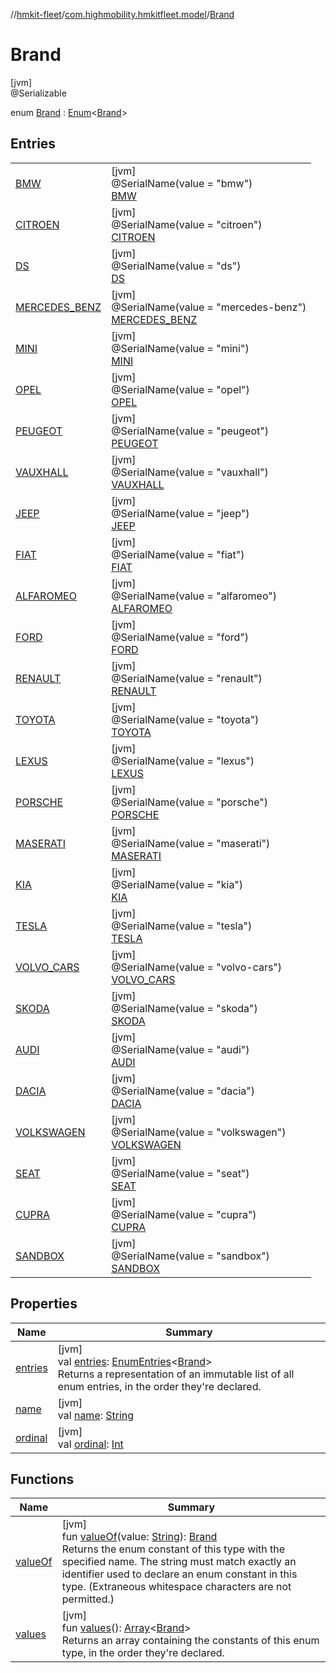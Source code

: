 //[hmkit-fleet](../../../index.md)/[com.highmobility.hmkitfleet.model](../index.md)/[Brand](index.md)

# Brand

[jvm]\
@Serializable

enum [Brand](index.md) : [Enum](https://kotlinlang.org/api/latest/jvm/stdlib/kotlin-stdlib/kotlin/-enum/index.html)&lt;[Brand](index.md)&gt;

## Entries

| | |
|---|---|
| [BMW](-b-m-w/index.md) | [jvm]<br>@SerialName(value = &quot;bmw&quot;)<br>[BMW](-b-m-w/index.md) |
| [CITROEN](-c-i-t-r-o-e-n/index.md) | [jvm]<br>@SerialName(value = &quot;citroen&quot;)<br>[CITROEN](-c-i-t-r-o-e-n/index.md) |
| [DS](-d-s/index.md) | [jvm]<br>@SerialName(value = &quot;ds&quot;)<br>[DS](-d-s/index.md) |
| [MERCEDES_BENZ](-m-e-r-c-e-d-e-s_-b-e-n-z/index.md) | [jvm]<br>@SerialName(value = &quot;mercedes-benz&quot;)<br>[MERCEDES_BENZ](-m-e-r-c-e-d-e-s_-b-e-n-z/index.md) |
| [MINI](-m-i-n-i/index.md) | [jvm]<br>@SerialName(value = &quot;mini&quot;)<br>[MINI](-m-i-n-i/index.md) |
| [OPEL](-o-p-e-l/index.md) | [jvm]<br>@SerialName(value = &quot;opel&quot;)<br>[OPEL](-o-p-e-l/index.md) |
| [PEUGEOT](-p-e-u-g-e-o-t/index.md) | [jvm]<br>@SerialName(value = &quot;peugeot&quot;)<br>[PEUGEOT](-p-e-u-g-e-o-t/index.md) |
| [VAUXHALL](-v-a-u-x-h-a-l-l/index.md) | [jvm]<br>@SerialName(value = &quot;vauxhall&quot;)<br>[VAUXHALL](-v-a-u-x-h-a-l-l/index.md) |
| [JEEP](-j-e-e-p/index.md) | [jvm]<br>@SerialName(value = &quot;jeep&quot;)<br>[JEEP](-j-e-e-p/index.md) |
| [FIAT](-f-i-a-t/index.md) | [jvm]<br>@SerialName(value = &quot;fiat&quot;)<br>[FIAT](-f-i-a-t/index.md) |
| [ALFAROMEO](-a-l-f-a-r-o-m-e-o/index.md) | [jvm]<br>@SerialName(value = &quot;alfaromeo&quot;)<br>[ALFAROMEO](-a-l-f-a-r-o-m-e-o/index.md) |
| [FORD](-f-o-r-d/index.md) | [jvm]<br>@SerialName(value = &quot;ford&quot;)<br>[FORD](-f-o-r-d/index.md) |
| [RENAULT](-r-e-n-a-u-l-t/index.md) | [jvm]<br>@SerialName(value = &quot;renault&quot;)<br>[RENAULT](-r-e-n-a-u-l-t/index.md) |
| [TOYOTA](-t-o-y-o-t-a/index.md) | [jvm]<br>@SerialName(value = &quot;toyota&quot;)<br>[TOYOTA](-t-o-y-o-t-a/index.md) |
| [LEXUS](-l-e-x-u-s/index.md) | [jvm]<br>@SerialName(value = &quot;lexus&quot;)<br>[LEXUS](-l-e-x-u-s/index.md) |
| [PORSCHE](-p-o-r-s-c-h-e/index.md) | [jvm]<br>@SerialName(value = &quot;porsche&quot;)<br>[PORSCHE](-p-o-r-s-c-h-e/index.md) |
| [MASERATI](-m-a-s-e-r-a-t-i/index.md) | [jvm]<br>@SerialName(value = &quot;maserati&quot;)<br>[MASERATI](-m-a-s-e-r-a-t-i/index.md) |
| [KIA](-k-i-a/index.md) | [jvm]<br>@SerialName(value = &quot;kia&quot;)<br>[KIA](-k-i-a/index.md) |
| [TESLA](-t-e-s-l-a/index.md) | [jvm]<br>@SerialName(value = &quot;tesla&quot;)<br>[TESLA](-t-e-s-l-a/index.md) |
| [VOLVO_CARS](-v-o-l-v-o_-c-a-r-s/index.md) | [jvm]<br>@SerialName(value = &quot;volvo-cars&quot;)<br>[VOLVO_CARS](-v-o-l-v-o_-c-a-r-s/index.md) |
| [SKODA](-s-k-o-d-a/index.md) | [jvm]<br>@SerialName(value = &quot;skoda&quot;)<br>[SKODA](-s-k-o-d-a/index.md) |
| [AUDI](-a-u-d-i/index.md) | [jvm]<br>@SerialName(value = &quot;audi&quot;)<br>[AUDI](-a-u-d-i/index.md) |
| [DACIA](-d-a-c-i-a/index.md) | [jvm]<br>@SerialName(value = &quot;dacia&quot;)<br>[DACIA](-d-a-c-i-a/index.md) |
| [VOLKSWAGEN](-v-o-l-k-s-w-a-g-e-n/index.md) | [jvm]<br>@SerialName(value = &quot;volkswagen&quot;)<br>[VOLKSWAGEN](-v-o-l-k-s-w-a-g-e-n/index.md) |
| [SEAT](-s-e-a-t/index.md) | [jvm]<br>@SerialName(value = &quot;seat&quot;)<br>[SEAT](-s-e-a-t/index.md) |
| [CUPRA](-c-u-p-r-a/index.md) | [jvm]<br>@SerialName(value = &quot;cupra&quot;)<br>[CUPRA](-c-u-p-r-a/index.md) |
| [SANDBOX](-s-a-n-d-b-o-x/index.md) | [jvm]<br>@SerialName(value = &quot;sandbox&quot;)<br>[SANDBOX](-s-a-n-d-b-o-x/index.md) |

## Properties

| Name | Summary |
|---|---|
| [entries](entries.md) | [jvm]<br>val [entries](entries.md): [EnumEntries](https://kotlinlang.org/api/latest/jvm/stdlib/kotlin-stdlib/kotlin.enums/-enum-entries/index.html)&lt;[Brand](index.md)&gt;<br>Returns a representation of an immutable list of all enum entries, in the order they're declared. |
| [name](../-eligibility-status/-connectivity-status/-u-n-k-n-o-w-n/index.md#-372974862%2FProperties%2F-1829386432) | [jvm]<br>val [name](../-eligibility-status/-connectivity-status/-u-n-k-n-o-w-n/index.md#-372974862%2FProperties%2F-1829386432): [String](https://kotlinlang.org/api/latest/jvm/stdlib/kotlin-stdlib/kotlin/-string/index.html) |
| [ordinal](../-eligibility-status/-connectivity-status/-u-n-k-n-o-w-n/index.md#-739389684%2FProperties%2F-1829386432) | [jvm]<br>val [ordinal](../-eligibility-status/-connectivity-status/-u-n-k-n-o-w-n/index.md#-739389684%2FProperties%2F-1829386432): [Int](https://kotlinlang.org/api/latest/jvm/stdlib/kotlin-stdlib/kotlin/-int/index.html) |

## Functions

| Name | Summary |
|---|---|
| [valueOf](value-of.md) | [jvm]<br>fun [valueOf](value-of.md)(value: [String](https://kotlinlang.org/api/latest/jvm/stdlib/kotlin-stdlib/kotlin/-string/index.html)): [Brand](index.md)<br>Returns the enum constant of this type with the specified name. The string must match exactly an identifier used to declare an enum constant in this type. (Extraneous whitespace characters are not permitted.) |
| [values](values.md) | [jvm]<br>fun [values](values.md)(): [Array](https://kotlinlang.org/api/latest/jvm/stdlib/kotlin-stdlib/kotlin/-array/index.html)&lt;[Brand](index.md)&gt;<br>Returns an array containing the constants of this enum type, in the order they're declared. |
